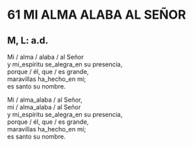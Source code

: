 # 61 MI ALMA ALABA AL SEÑOR

## M, L:  a.d.

  
Mi / alma / alaba / al Señor  
y mi_espíritu se_alegra_en su presencia,  
porque / él, que / es grande,  
maravillas ha_hecho_en mí;  
es santo su nombre.  

Mi / alma_alaba / al Señor,  
mi / alma_alaba / al Señor  
y mi_espíritu se_alegra_en su presencia,  
porque / él, que / es grande,  
maravillas ha_hecho_en mí;  
es santo su nombre.  

